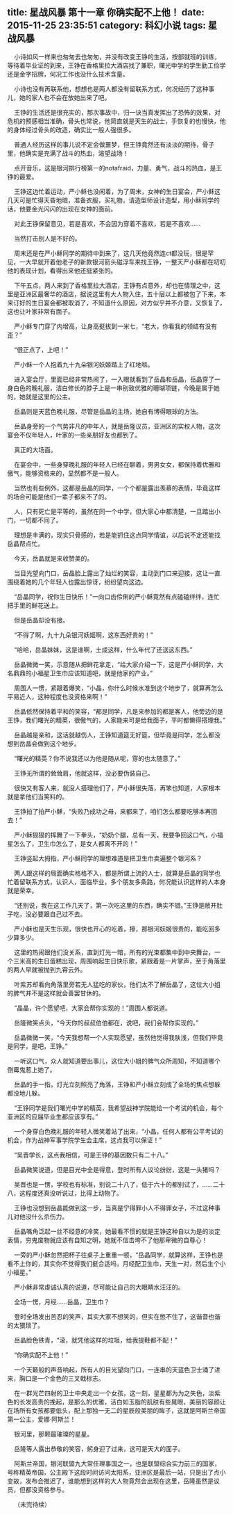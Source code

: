 title: 星战风暴 第十一章 你确实配不上他！
date: 2015-11-25 23:35:51
category: 科幻小说
tags: 星战风暴
---
&nbsp;&nbsp;&nbsp;&nbsp;小诗如风一样来也匆匆去也匆匆，并没有改变王铮的生活，按部就班的训练，等待着毕业证的到来，王铮在香格里拉大酒店找了兼职，曙光中学的学生勤工俭学还是金字招牌，何况工作也没什么技术含量。

&nbsp;&nbsp;&nbsp;&nbsp;小诗也没有再联系他，想想也是两人都没有留联系方式，何况经历了这种事儿，她的家人也不会在放她出来了吧。

&nbsp;&nbsp;&nbsp;&nbsp;王铮的生活还是很充实的，那次事故中，归一诀当真发挥出了恐怖的效果，对危机的预感相当准确，骨头也常说，他简直就是天生的战士，手恢复的也慢快，他的身体经过骨头的改造，确实比一般人强很多。

&nbsp;&nbsp;&nbsp;&nbsp;普通人经历这样的事儿说不定会做噩梦，但王铮竟然还有淡淡的期待，骨子里，他确实是充满了战斗的热血，渴望战场！

&nbsp;&nbsp;&nbsp;&nbsp;点开音乐，这是银河排行榜第一的notafraid，力量、勇气，战斗的热血，是王铮的最爱。

&nbsp;&nbsp;&nbsp;&nbsp;王铮这边忙着运动，严小稣也没闲着，为了周末，女神的生日宴会，严小稣这几天可是忙得天昏地暗，准备衣服，买礼物，请造型师设计造型，用小稣同学的话，他要金光闪闪的出现在女神的面前。

&nbsp;&nbsp;&nbsp;&nbsp;对此王铮保留意见，若是喜欢，不会因为穿着不喜欢，若是不喜欢……

&nbsp;&nbsp;&nbsp;&nbsp;当然打击别人是不好的。

&nbsp;&nbsp;&nbsp;&nbsp;周末还是在严小稣同学的期待中到来了，这几天他竟然连ct都没玩，很是罕见，一大早就开着他老子的新款银河箭头磁浮车来找王铮，一整天严小稣都在叨叨他的表现计划，看得出来他还挺紧张的。

&nbsp;&nbsp;&nbsp;&nbsp;下午五点，两人来到了香格里拉大酒店，王铮有点意外，却也在情理之中，这里是亚洲区最奢华的酒店，据说这里有大人物入住，五十层以上都被包了下来，本来订好的生日宴会都被取消了，不知道什么原因，对方似乎并不介意，又恢复了，这也让叶家非常有面子。

&nbsp;&nbsp;&nbsp;&nbsp;严小稣专门穿了内增高，让身高挺拔到一米七，“老大，你看我的领结有没有歪？”

&nbsp;&nbsp;&nbsp;&nbsp;“很正点了，上吧！”

&nbsp;&nbsp;&nbsp;&nbsp;严小稣一个人抱着九十九朵银河妖姬踏上了红地毯。

&nbsp;&nbsp;&nbsp;&nbsp;进入宴会厅，里面已经非常热闹了，一入眼就看到了岳晶和岳晶，岳晶穿了一身白色的晚礼服，洁白修长的脖子上是一串别致优雅的珊瑚项链，今晚是属于她的，她就是这里的公主。

&nbsp;&nbsp;&nbsp;&nbsp;岳晶则是天蓝色晚礼服，尽管是岳晶的主场，她自有博得眼球的方法。

&nbsp;&nbsp;&nbsp;&nbsp;岳晶身旁的一个气势非凡的中年人，就是岳隆议员，亚洲区的实权人物，这次宴会不仅年轻人，叶家的一些亲朋好友也都到了。

&nbsp;&nbsp;&nbsp;&nbsp;真正的大场面。

&nbsp;&nbsp;&nbsp;&nbsp;在宴会中，一些身穿晚礼服的年轻人已经在聊着，男男女女，都保持着优雅和傲气，能够资格来的，显然都不是一般人。

&nbsp;&nbsp;&nbsp;&nbsp;当然也有些例外，这都是岳晶的同学，一个个都是露出羡慕的表情，毕竟这样的场合可能是他们一辈子都来不了的。

&nbsp;&nbsp;&nbsp;&nbsp;人，只有死亡是平等的，虽然在同一个中学，但大家心中都清楚，一旦踏出小门，一切都不同了。

&nbsp;&nbsp;&nbsp;&nbsp;理想是丰满的，现实只骨感的，若是能抓住这点同学情谊，以后说不定还能找岳晶帮点忙。

&nbsp;&nbsp;&nbsp;&nbsp;今天，岳晶就是来收赞美的。

&nbsp;&nbsp;&nbsp;&nbsp;当目光望向门口，岳晶脸上露出了灿烂的笑容，主动到门口来迎接，这让一直围绕着她的几个年轻人也露出惊讶，纷纷望向这边。

&nbsp;&nbsp;&nbsp;&nbsp;“岳晶同学，祝你生日快乐！”一向口齿伶俐的严小稣竟然有点磕磕绊绊，连忙把手里的鲜花送上。

&nbsp;&nbsp;&nbsp;&nbsp;但是岳晶却没有接。

&nbsp;&nbsp;&nbsp;&nbsp;“不得了啊，九十九朵银河妖姬啊，这东西好贵的！”

&nbsp;&nbsp;&nbsp;&nbsp;“哈哈，岳晶妹妹，这是谁啊，土成这样，什么年代了还送这东西。”

&nbsp;&nbsp;&nbsp;&nbsp;岳晶微微一笑，示意随从把鲜花拿走，“给大家介绍一下，这是严小稣同学，大名鼎鼎的小福星卫生巾应该知道吧，就是他家的产业。”

&nbsp;&nbsp;&nbsp;&nbsp;周围人一愣，紧跟着爆笑，“小晶，你什么时候水准到这个地步了，就算再怎么平易近人，这种程度也没资格来啊！”

&nbsp;&nbsp;&nbsp;&nbsp;岳晶依然保持着平和的笑容，“都是同学，凡是来参加的都是客人，他旁边的是王铮，我们曙光的精英，很傲气的，人家能来可是给我面子，平时都懒得搭理我。”

&nbsp;&nbsp;&nbsp;&nbsp;岳晶越是亲和，这话就越伤人，王铮知道筵无好筵，但毕竟是同学，怎么都没想到岳晶会做到这个地步。

&nbsp;&nbsp;&nbsp;&nbsp;“曙光的精英？你不说我还以为他是随从呢，穿的也太随意了。”

&nbsp;&nbsp;&nbsp;&nbsp;王铮无所谓的耸耸肩，他就这样，没必要伪装自己。

&nbsp;&nbsp;&nbsp;&nbsp;很快又有客人来，就没人搭理他们了，严小稣很失落，再笨也知道，人家根本就是拿他们当笑料的。

&nbsp;&nbsp;&nbsp;&nbsp;王铮拍了拍严小稣，“失败乃成功之母，来都来了，咱们怎么都要吃够本再回去！”

&nbsp;&nbsp;&nbsp;&nbsp;严小稣狠狠的挥舞了一下拳头，“奶奶个腿，总有一天，我要争回这口气，小福星怎么了，卫生巾怎么了，是女人都离不开的！”

&nbsp;&nbsp;&nbsp;&nbsp;王铮竖起大拇指，严小稣同学的理想难道是把卫生巾卖遍整个银河系？

&nbsp;&nbsp;&nbsp;&nbsp;两人跟这样的局面确实格格不入，都是所谓上流的人士，就算是岳晶的同学也忙着留联系方式，认识人，面临毕业，多个朋友多条路，何况能认识这样的人本身就是荣幸。

&nbsp;&nbsp;&nbsp;&nbsp;“还别说，我在这工作几天了，第一次吃这里的东西，确实不错。”王铮是敞开肚子吃，没必要跟自己过不去。

&nbsp;&nbsp;&nbsp;&nbsp;严小稣也是天生乐观，很快也开心的吃着，擦，那银河妖姬很贵的，能吃回多少算多少。

&nbsp;&nbsp;&nbsp;&nbsp;这里的热闹跟他们没关系，直到灯光一暗，所有的光束都集中到中央舞台，一个三米高的生日蛋糕出现，周围响起生日快乐歌，紧跟着是一片掌声，至于角落里的两人早就被抛到九霄云外。

&nbsp;&nbsp;&nbsp;&nbsp;叶紫苏却看向角落里旁若无人猛吃的家伙，他们太不了解岳晶了，这位大小姐的脾气并不是这样就会善罢甘休的。

&nbsp;&nbsp;&nbsp;&nbsp;“晶晶，许个愿望吧，大家会帮你实现的！”周围人都说道。

&nbsp;&nbsp;&nbsp;&nbsp;岳隆微笑点头，“今天你的叔叔伯伯都在，说吧，我们会帮你实现的。”

&nbsp;&nbsp;&nbsp;&nbsp;岳晶微微一笑，“今天我想帮一个人实现愿望，虽然他觉得我肤浅，但我们毕竟是同学，是吧，王铮。”

&nbsp;&nbsp;&nbsp;&nbsp;一听这口气，众人就知道要出事儿，这位大小姐的脾气众所周知，不知道哪个倒霉鬼惹上她了。

&nbsp;&nbsp;&nbsp;&nbsp;岳晶的手一指，灯光立刻照亮了角落，王铮和严小稣立刻成了全场的焦点想躲都没地儿躲。

&nbsp;&nbsp;&nbsp;&nbsp;“王铮同学是我们曙光中学的精英，我希望战神学院能给一个考试的机会，每个亚洲区的应届毕业生都应该享有。”

&nbsp;&nbsp;&nbsp;&nbsp;一个身穿白色晚礼服的年轻人微笑着站了出来，“小晶，任何人都有公平考试的机会，作为战神军事学院学生会主席，这点我可以保证！”

&nbsp;&nbsp;&nbsp;&nbsp;“吴晋学长，这点我相信，可是王铮的基因数只有二十八。”

&nbsp;&nbsp;&nbsp;&nbsp;岳晶微笑说道，但是目光中全是得意，登时所有人议论纷纷，这是一头猪吗？

&nbsp;&nbsp;&nbsp;&nbsp;吴晋也是一愣，学校也有标准，别说二十八了，低于六十的都别试了，……二十八，这程度还真没听说过，比得上动物了。

&nbsp;&nbsp;&nbsp;&nbsp;王铮也没想到岳晶能做到这一步，当真是宁得罪小人不得罪女子，不过这种事儿对他没什么杀伤力。

&nbsp;&nbsp;&nbsp;&nbsp;岳晶嘴角泛起一丝不经意的冷笑，她最看不惯的就是王铮这种自以为是的淡定表情，穷鬼废物就应该有自知之明，她就不信击垮不了他那卑微的自尊心！

&nbsp;&nbsp;&nbsp;&nbsp;一旁的严小稣忽然把杯子往桌子上重重一顿，“岳晶同学，就算这样，王铮也是看不上你的，其实你不觉得我们挺合适吗，月经配卫生巾，天生一对，然后生个小小福星。”

&nbsp;&nbsp;&nbsp;&nbsp;严小稣非常虔诚认真的说道，尽可能让自己的大眼睛水汪汪的。

&nbsp;&nbsp;&nbsp;&nbsp;全场一愣，月经……岳晶，卫生巾？

&nbsp;&nbsp;&nbsp;&nbsp;登时全场发出苦忍的笑声，其实大家不想笑的，但实在憋不住了，这谐音也谐的太猥琐了。

&nbsp;&nbsp;&nbsp;&nbsp;岳晶脸色铁青，“滚，就凭他这样的垃圾，给我提鞋都不配！”

&nbsp;&nbsp;&nbsp;&nbsp;“你确实配不上他！”

&nbsp;&nbsp;&nbsp;&nbsp;一个天籁般的声音响起，所有人的目光望向门口，一连串的天蓝色卫士涌了进来，胸口是一个金色的三叉戟标志。

&nbsp;&nbsp;&nbsp;&nbsp;在一群光芒四射的卫士中央走出一个女孩，这一刻，星星都为为之失色，淡紫色的长发高贵的挽起，是那么的优雅，洁白如玉脂的肌肤有些晃眼，美丽的容颜让在场所有女孩都要低头，配上那独一无二的星辰般美丽的眸子，这就是阿斯兰帝国第一公主，爱娜·阿斯兰！

&nbsp;&nbsp;&nbsp;&nbsp;银河里，那颗最璀璨的星星。

&nbsp;&nbsp;&nbsp;&nbsp;岳隆等人露出恭敬的笑容，躬身迎了过来，这可是天大的面子。

&nbsp;&nbsp;&nbsp;&nbsp;阿斯兰帝国，银河联盟九大常任理事国之一，也是联盟综合实力前三的国家，号称精英帝国，公主殿下这段时间访问太阳系，亚洲区是最后一站，只是出了点小变故，发布会推迟了，谁能想到这样的大人物竟然会出现在这里，岳隆虽然是议员，但都没资格参与。

&nbsp;&nbsp;&nbsp;&nbsp;（未完待续）